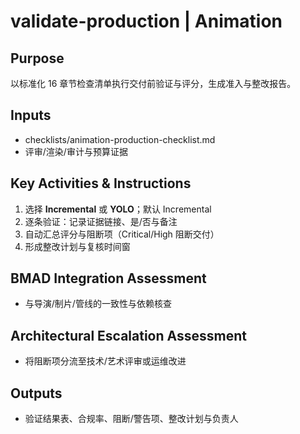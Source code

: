 # validate-production | Animation

<!-- BMAD Task Spec -->

## Purpose

以标准化 16 章节检查清单执行交付前验证与评分，生成准入与整改报告。

## Inputs

- checklists/animation-production-checklist.md
- 评审/渲染/审计与预算证据

## Key Activities & Instructions

1. 选择 **Incremental** 或 **YOLO**；默认 Incremental
2. 逐条验证：记录证据链接、是/否与备注
3. 自动汇总评分与阻断项（Critical/High 阻断交付）
4. 形成整改计划与复核时间窗

## BMAD Integration Assessment

- 与导演/制片/管线的一致性与依赖核查

## Architectural Escalation Assessment

- 将阻断项分流至技术/艺术评审或运维改进

## Outputs

- 验证结果表、合规率、阻断/警告项、整改计划与负责人
